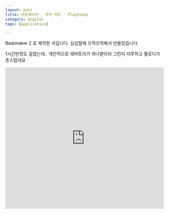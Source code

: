 ```yaml
---
layout: post
title: 비트메이커 - 자작 비트 - PlayFunny
category: digital
tags: [application]

---
```


Beatmaker 2 로 제작한 곡입니다. 심심할때 끄적끄적해서 만들었습니다.

1시간반정도 걸렸는데.. 개인적으로 레파토리가 하나뿐이라 그런지 지루하고 멜로디가 촌스럽네요 

<iframe width="100%" height="450" scrolling="no" frameborder="no" src="https://w.soundcloud.com/player/?url=https%3A//api.soundcloud.com/tracks/204594108&amp;auto_play=false&amp;hide_related=false&amp;show_comments=true&amp;show_user=true&amp;show_reposts=false&amp;visual=true"></iframe>

